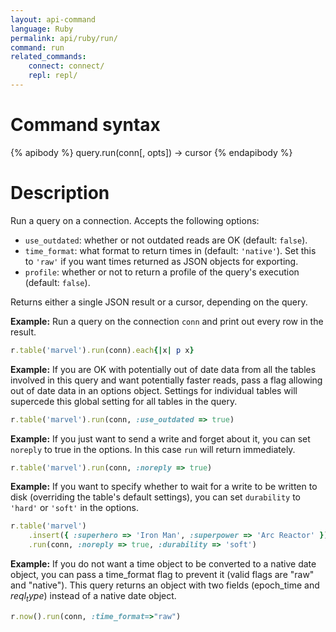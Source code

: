 ```yaml
---
layout: api-command
language: Ruby
permalink: api/ruby/run/
command: run
related_commands:
    connect: connect/
    repl: repl/
---
```


# Command syntax #

{% apibody %}
query.run(conn[, opts]) &rarr; cursor
{% endapibody %}

# Description #

Run a query on a connection.  Accepts the following options:

- `use_outdated`: whether or not outdated reads are OK (default: `false`).
- `time_format`: what format to return times in (default: `'native'`).
  Set this to `'raw'` if you want times returned as JSON objects for exporting.
- `profile`: whether or not to return a profile of the query's
  execution (default: `false`).

Returns either a single JSON result or a cursor, depending on the query.

__Example:__ Run a query on the connection `conn` and print out every
row in the result.

```rb
r.table('marvel').run(conn).each{|x| p x}
```

__Example:__ If you are OK with potentially out of date data from all
the tables involved in this query and want potentially faster reads,
pass a flag allowing out of date data in an options object. Settings
for individual tables will supercede this global setting for all
tables in the query.

```rb
r.table('marvel').run(conn, :use_outdated => true)
```


__Example:__ If you just want to send a write and forget about it, you
can set `noreply` to true in the options. In this case `run` will
return immediately.


```rb
r.table('marvel').run(conn, :noreply => true)
```


__Example:__ If you want to specify whether to wait for a write to be
written to disk (overriding the table's default settings), you can set
`durability` to `'hard'` or `'soft'` in the options.

```rb
r.table('marvel')
    .insert({ :superhero => 'Iron Man', :superpower => 'Arc Reactor' })
    .run(conn, :noreply => true, :durability => 'soft')
```

__Example:__ If you do not want a time object to be converted to a
native date object, you can pass a time_format flag to prevent it
(valid flags are "raw" and "native").  This query returns an object
with two fields (epoch_time and $reql_type$) instead of a native date
object.

```rb
r.now().run(conn, :time_format=>"raw")
```

